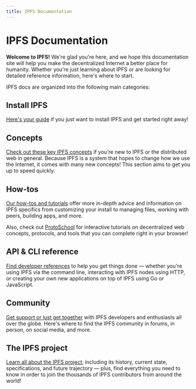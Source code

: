 ```yaml
---
title: IPFS Documentation
---
```


# IPFS Documentation

**Welcome to IPFS!** We're glad you're here, and we hope this documentation site will help you make the decentralized Internet a better place for humanity. Whether you’re just learning about IPFS or are looking for detailed reference information, here's where to start.

IPFS docs are organized into the following main categories:

## Install IPFS

[Here's your guide](/install/) if you just want to install IPFS and get started right away!

## Concepts

[Check out these key IPFS concepts](/concepts/) if you're new to IPFS or the distributed web in general. Because IPFS is a system that hopes to change how we use the Internet, it comes with many new concepts! This section aims to get you up to speed quickly.

## How-tos

[Our how-tos and tutorials](/how-to/) offer more in-depth advice and information on IPFS specifics from customizing your install to managing files, working with peers, building apps, and more.

Also, check out [ProtoSchool](https://www.proto.school) for interactive tutorials on decentralized web concepts, protocols, and tools that you can complete right in your browser!

## API & CLI reference

[Find developer references](/reference/) to help you get things done — whether you're using IPFS via the command line, interacting with IPFS nodes using HTTP, or creating your own new applications on top of IPFS using Go or JavaScript.

## Community

[Get support or just get together](/community/) with IPFS developers and enthusiasts all over the globe. Here's where to find the IPFS community in forums, in person, on social media, and more.

## The IPFS project

[Learn all about the IPFS project](/project/), including its history, current state, specifications, and future trajectory — plus, find everything you need to know in order to join the thousands of IPFS contributors from around the world!
